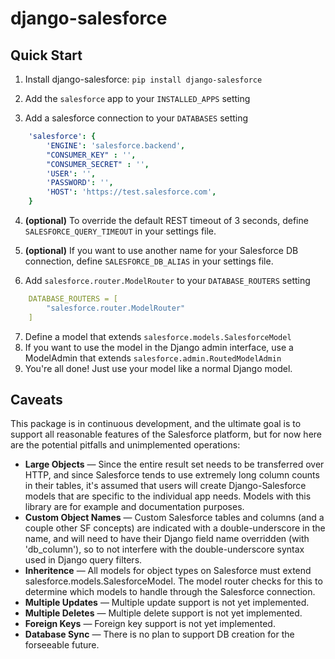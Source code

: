 django-salesforce
=================

Quick Start
-----------

1. Install django-salesforce:
   `pip install django-salesforce`

2. Add the `salesforce` app to your `INSTALLED_APPS` setting
3. Add a salesforce connection to your `DATABASES` setting
```yaml
    'salesforce': {
        'ENGINE': 'salesforce.backend',
        "CONSUMER_KEY" : '',
        "CONSUMER_SECRET" : '',
        'USER': '',
        'PASSWORD': '',
        'HOST': 'https://test.salesforce.com',
    }
```

4. **(optional)** To override the default REST timeout of 3 seconds, define `SALESFORCE_QUERY_TIMEOUT` in your settings file.
5. **(optional)** If you want to use another name for your Salesforce DB connection, define `SALESFORCE_DB_ALIAS` in your settings file.

6. Add `salesforce.router.ModelRouter` to your `DATABASE_ROUTERS` setting
```yaml
    DATABASE_ROUTERS = [
        "salesforce.router.ModelRouter"
    ]
```

7. Define a model that extends `salesforce.models.SalesforceModel`
8. If you want to use the model in the Django admin interface, use a ModelAdmin that extends `salesforce.admin.RoutedModelAdmin`
9. You're all done! Just use your model like a normal Django model.

Caveats
-------
This package is in continuous development, and the ultimate goal is to support all reasonable
features of the Salesforce platform, but for now here are the potential pitfalls and unimplemented
operations:

* **Large Objects** — Since the entire result set needs to be transferred over HTTP, and since Salesforce tends to
    use extremely long column counts in their tables, it's assumed that users will create Django-Salesforce models
    that are specific to the individual app needs. Models with this library are for example and documentation purposes.
* **Custom Object Names** — Custom Salesforce tables and columns (and a couple other SF concepts) are indicated
    with a double-underscore in the name, and will need to have their Django field name overridden (with 'db_column'),
    so to not interfere with the double-underscore syntax used in Django query filters.
* **Inheritence** — All models for object types on Salesforce must extend salesforce.models.SalesforceModel. The model
    router checks for this to determine which models to handle through the Salesforce connection.
* **Multiple Updates** — Multiple update support is not yet implemented.
* **Multiple Deletes** — Multiple delete support is not yet implemented.
* **Foreign Keys** — Foreign key support is not yet implemented.
* **Database Sync** — There is no plan to support DB creation for the forseeable future.
